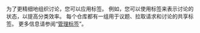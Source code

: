 为了更精细地组织讨论，您可以应用标签。 例如，您可以使用标签来表示讨论的状态，以提高分类效率。 每个仓库都有一组用于议题、拉取请求和讨论的共享标签。 更多信息请参阅“[管理标签](/github/managing-your-work-on-github/managing-labels)”。
